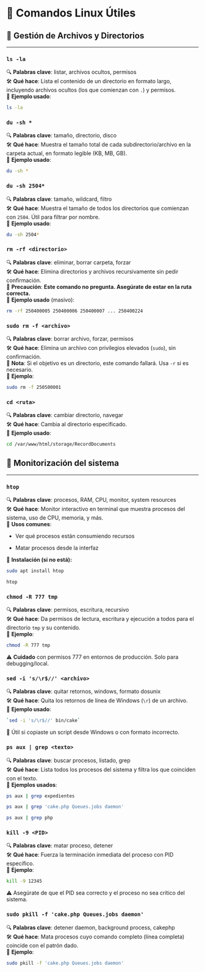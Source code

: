 
# 🐧 Comandos Linux Útiles

## 📁 Gestión de Archivos y Directorios

---

### `ls -la`

🔍 **Palabras clave**: listar, archivos ocultos, permisos  
🛠️ **Qué hace**: Lista el contenido de un directorio en formato largo, incluyendo archivos ocultos (los que comienzan con `.`) y permisos.  
📌 **Ejemplo usado**:
```bash
ls -la
```

### `du -sh *`

🔍 **Palabras clave**: tamaño, directorio, disco  
🛠️ **Qué hace**: Muestra el tamaño total de cada subdirectorio/archivo en la carpeta actual, en formato legible (KB, MB, GB).  
📌 **Ejemplo usado**:

```bash
du -sh *
```

### `du -sh 2504*`

🔍 **Palabras clave**: tamaño, wildcard, filtro  
🛠️ **Qué hace**: Muestra el tamaño de todos los directorios que comienzan con `2504`. Útil para filtrar por nombre.  
📌 **Ejemplo usado**:


```bash
du -sh 2504*
```


### `rm -rf <directorio>`

🔍 **Palabras clave**: eliminar, borrar carpeta, forzar  
🛠️ **Qué hace**: Elimina directorios y archivos recursivamente sin pedir confirmación.  
📌 **Precaución**: **Este comando no pregunta. Asegúrate de estar en la ruta correcta.**  
📌 **Ejemplo usado** (masivo):

```bash
rm -rf 250400005 250400006 250400007 ... 250400224
```

### `sudo rm -f <archivo>`

🔍 **Palabras clave**: borrar archivo, forzar, permisos  
🛠️ **Qué hace**: Elimina un archivo con privilegios elevados (`sudo`), sin confirmación.  
📌 **Nota**: Si el objetivo es un directorio, este comando fallará. Usa `-r` si es necesario.  
📌 **Ejemplo**:

```bash
sudo rm -f 250500001
```

### `cd <ruta>`

🔍 **Palabras clave**: cambiar directorio, navegar  
🛠️ **Qué hace**: Cambia al directorio especificado.  
📌 **Ejemplo usado**:

```bash
cd /var/www/html/storage/RecordDocuments
```

## 🧠 Monitorización del sistema

---

### `htop`

🔍 **Palabras clave**: procesos, RAM, CPU, monitor, system resources  
🛠️ **Qué hace**: Monitor interactivo en terminal que muestra procesos del sistema, uso de CPU, memoria, y más.  
📌 **Usos comunes**:

- Ver qué procesos están consumiendo recursos
    
- Matar procesos desde la interfaz
    

📌 **Instalación (si no está):**
```bash
sudo apt install htop
```


```bash
htop
```



### `chmod -R 777 tmp`

🔍 **Palabras clave**: permisos, escritura, recursivo  
🛠️ **Qué hace**: Da permisos de lectura, escritura y ejecución a todos para el directorio `tmp` y su contenido.  
📌 **Ejemplo**:

```bash
chmod -R 777 tmp
```

⚠️ **Cuidado** con permisos 777 en entornos de producción. Solo para debugging/local.

### `sed -i 's/\r$//' <archivo>`

🔍 **Palabras clave**: quitar retornos, windows, formato dosunix  
🛠️ **Qué hace**: Quita los retornos de línea de Windows (`\r`) de un archivo.  
📌 **Ejemplo usado**:

```bash
`sed -i 's/\r$//' bin/cake`
```
📌 Útil si copiaste un script desde Windows o con formato incorrecto.



### `ps aux | grep <texto>`

🔍 **Palabras clave**: buscar procesos, listado, grep  
🛠️ **Qué hace**: Lista todos los procesos del sistema y filtra los que coinciden con el texto.  
📌 **Ejemplos usados**:

```bash
ps aux | grep expedientes 
```

```bash
ps aux | grep 'cake.php Queues.jobs daemon'
```

```bash
ps aux | grep php
```

### `kill -9 <PID>`

🔍 **Palabras clave**: matar proceso, detener  
🛠️ **Qué hace**: Fuerza la terminación inmediata del proceso con PID específico.  
📌 **Ejemplo**:


```bash
kill -9 12345
```

⚠️ Asegúrate de que el PID sea correcto y el proceso no sea crítico del sistema.


### `sudo pkill -f 'cake.php Queues.jobs daemon'`

🔍 **Palabras clave**: detener daemon, background process, cakephp  
🛠️ **Qué hace**: Mata procesos cuyo comando completo (línea completa) coincide con el patrón dado.  
📌 **Ejemplo**:

```bash
sudo pkill -f 'cake.php Queues.jobs daemon'
```
